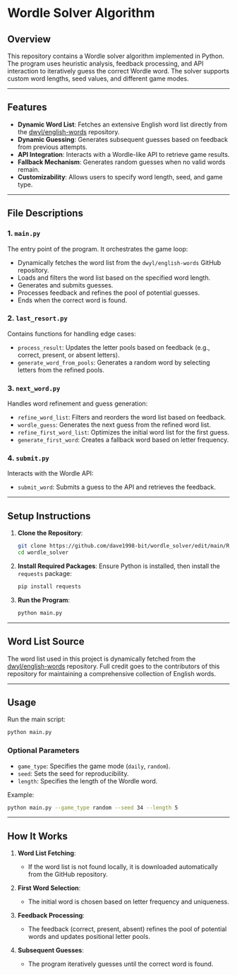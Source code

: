 
# Wordle Solver Algorithm

## Overview
This repository contains a Wordle solver algorithm implemented in Python. The program uses heuristic analysis, feedback processing, and API interaction to iteratively guess the correct Wordle word. The solver supports custom word lengths, seed values, and different game modes.

---

## Features
- **Dynamic Word List**: Fetches an extensive English word list directly from the [dwyl/english-words](https://github.com/dwyl/english-words) repository.
- **Dynamic Guessing**: Generates subsequent guesses based on feedback from previous attempts.
- **API Integration**: Interacts with a Wordle-like API to retrieve game results.
- **Fallback Mechanism**: Generates random guesses when no valid words remain.
- **Customizability**: Allows users to specify word length, seed, and game type.

---

## File Descriptions

### 1. `main.py`
The entry point of the program. It orchestrates the game loop:
- Dynamically fetches the word list from the `dwyl/english-words` GitHub repository.
- Loads and filters the word list based on the specified word length.
- Generates and submits guesses.
- Processes feedback and refines the pool of potential guesses.
- Ends when the correct word is found.

### 2. `last_resort.py`
Contains functions for handling edge cases:
- `process_result`: Updates the letter pools based on feedback (e.g., correct, present, or absent letters).
- `generate_word_from_pools`: Generates a random word by selecting letters from the refined pools.

### 3. `next_word.py`
Handles word refinement and guess generation:
- `refine_word_list`: Filters and reorders the word list based on feedback.
- `wordle_guess`: Generates the next guess from the refined word list.
- `refine_first_word_list`: Optimizes the initial word list for the first guess.
- `generate_first_word`: Creates a fallback word based on letter frequency.

### 4. `submit.py`
Interacts with the Wordle API:
- `submit_word`: Submits a guess to the API and retrieves the feedback.

---

## Setup Instructions

1. **Clone the Repository**:
   ```bash
   git clone https://github.com/dave1998-bit/wordle_solver/edit/main/README.md
   cd wordle_solver
   ```

2. **Install Required Packages**:
   Ensure Python is installed, then install the `requests` package:
   ```bash
   pip install requests
   ```

3. **Run the Program**:
   ```bash
   python main.py
   ```

---

## Word List Source
The word list used in this project is dynamically fetched from the [dwyl/english-words](https://github.com/dwyl/english-words) repository. Full credit goes to the contributors of this repository for maintaining a comprehensive collection of English words.

---

## Usage

Run the main script:
```bash
python main.py
```

### Optional Parameters
- `game_type`: Specifies the game mode (`daily`, `random`).
- `seed`: Sets the seed for reproducibility.
- `length`: Specifies the length of the Wordle word.

Example:
```bash
python main.py --game_type random --seed 34 --length 5
```

---

## How It Works

1. **Word List Fetching**:
   - If the word list is not found locally, it is downloaded automatically from the GitHub repository.

2. **First Word Selection**:
   - The initial word is chosen based on letter frequency and uniqueness.

3. **Feedback Processing**:
   - The feedback (correct, present, absent) refines the pool of potential words and updates positional letter pools.

4. **Subsequent Guesses**:
   - The program iteratively guesses until the correct word is found.

